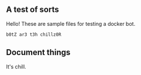 ## A test of sorts

Hello! These are sample files for testing a docker bot.

```
b0tZ ar3 t3h chillz0R
```

## Document things

It's chill.
